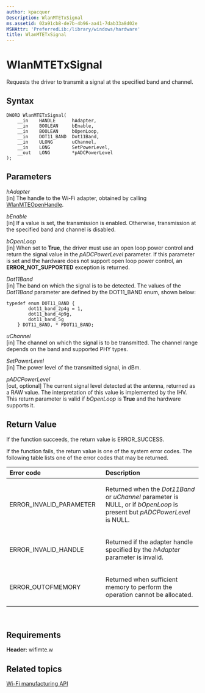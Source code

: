 ```yaml
---
author: kpacquer
Description: WlanMTETxSignal
ms.assetid: 02a91cb8-de7b-4b96-aa41-7dab33a8d02e
MSHAttr: 'PreferredLib:/library/windows/hardware'
title: WlanMTETxSignal
---
```


# WlanMTETxSignal


Requests the driver to transmit a signal at the specified band and channel.

## <span id="Syntax"></span><span id="syntax"></span><span id="SYNTAX"></span>Syntax


``` syntax
DWORD WlanMTETxSignal(
    __in    HANDLE      hAdapter,
    __in    BOOLEAN     bEnable,
    __in    BOOLEAN     bOpenLoop,
    __in    DOT11_BAND  Dot11Band,
    __in    ULONG       uChannel,
    __in    LONG        SetPowerLevel,
    __out   LONG        *pADCPowerLevel
);
```

## <span id="Parameters"></span><span id="parameters"></span><span id="PARAMETERS"></span>Parameters


<span id="hAdapter"></span><span id="hadapter"></span><span id="HADAPTER"></span>*hAdapter*  
\[in\] The handle to the Wi-Fi adapter, obtained by calling [WlanMTEOpenHandle](wlanmteopenhandle.md).

<span id="bEnable"></span><span id="benable"></span><span id="BENABLE"></span>*bEnable*  
\[in\] If a value is set, the transmission is enabled. Otherwise, transmission at the specified band and channel is disabled.

<span id="bOpenLoop"></span><span id="bopenloop"></span><span id="BOPENLOOP"></span>*bOpenLoop*  
\[in\] When set to **True**, the driver must use an open loop power control and return the signal value in the *pADCPowerLevel* parameter. If this parameter is set and the hardware does not support open loop power control, an **ERROR\_NOT\_SUPPORTED** exception is returned.

<span id="Dot11Band"></span><span id="dot11band"></span><span id="DOT11BAND"></span>*Dot11Band*  
\[in\] The band on which the signal is to be detected. The values of the *Dot11Band* parameter are defined by the DOT11\_BAND enum, shown below:

``` syntax
typedef enum DOT11_BAND {
        dot11_band_2p4g = 1,
        dot11_band_4p9g,
        dot11_band_5g
    } DOT11_BAND, * PDOT11_BAND;
```

<span id="uChannel"></span><span id="uchannel"></span><span id="UCHANNEL"></span>*uChannel*  
\[in\] The channel on which the signal is to be transmitted. The channel range depends on the band and supported PHY types.

<span id="SetPowerLevel"></span><span id="setpowerlevel"></span><span id="SETPOWERLEVEL"></span>*SetPowerLevel*  
\[in\] The power level of the transmitted signal, in dBm.

<span id="pADCPowerLevel"></span><span id="padcpowerlevel"></span><span id="PADCPOWERLEVEL"></span>*pADCPowerLevel*  
\[out, optional\] The current signal level detected at the antenna, returned as a RAW value. The interpretation of this value is implemented by the IHV. This return parameter is valid if *bOpenLoop* is **True** and the hardware supports it.

## <span id="Return_Value"></span><span id="return_value"></span><span id="RETURN_VALUE"></span>Return Value


If the function succeeds, the return value is ERROR\_SUCCESS.

If the function fails, the return value is one of the system error codes. The following table lists one of the error codes that may be returned.

<table>
<colgroup>
<col width="50%" />
<col width="50%" />
</colgroup>
<thead>
<tr class="header">
<th align="left">Error code</th>
<th align="left">Description</th>
</tr>
</thead>
<tbody>
<tr class="odd">
<td align="left"><p>ERROR_INVALID_PARAMETER</p></td>
<td align="left"><p>Returned when the <em>Dot11Band</em> or <em>uChannel</em> parameter is NULL, or if <em>bOpenLoop</em> is present but <em>pADCPowerLevel</em> is NULL.</p></td>
</tr>
<tr class="even">
<td align="left"><p>ERROR_INVALID_HANDLE</p></td>
<td align="left"><p>Returned if the adapter handle specified by the <em>hAdapter</em> parameter is invalid.</p></td>
</tr>
<tr class="odd">
<td align="left"><p>ERROR_OUTOFMEMORY</p></td>
<td align="left"><p>Returned when sufficient memory to perform the operation cannot be allocated.</p></td>
</tr>
</tbody>
</table>

 

## <span id="Requirements"></span><span id="requirements"></span><span id="REQUIREMENTS"></span>Requirements


**Header:** wifimte.w

## <span id="related_topics"></span>Related topics


[Wi-Fi manufacturing API](wi-fi-manufacturing-api.md)

 

 






